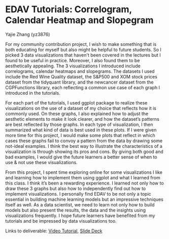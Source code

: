 # EDAV Tutorials: Correlogram, Calendar Heatmap and Slopegram

Yajie Zhang (yz3876)

For my community contribution project, I wish to make something that is both educating for myself but also might be helpful to future students. So I picked 3 data visualizations that haven't been covered in the lectures but I found to be useful in practice. Moreover, I also found them to be aesthetically
appealing. The 3 visualizations I introduced include correlograms, calendar heatmaps and slopegrams. The datasets I used include the Red Wine Quality dataset, the S&P500 and XOM stock prices dataset from the tidyquant library, and the newcancer dataset from the CGPFunctions library, each reflecting a common use case of each graph I introduced in the tutorials.

For each part of the tutorials, I used ggplot package to realize these visualizations on the use of a dataset of my choice that reflects how it is commonly used. On these graphs, I also explained how to adjust the aesthetic elements to make it look clearer, and how the dataset’s patterns are best reflected by those graphs. In each type of visualization, I then summarized what kind of data is best used in these plots. If I were given more time for this project, I would make some plots that reflect in which cases these graphs fail to convoy a pattern from the data by drawing some not-ideal examples. I think the best way to illustrate the characteristics of a visualization is through showing its pros and cons. By giving both good and bad examples, I would give the future learners a better sense of when to use & not use these visualizations. 

From this project, I spent time exploring online for some visualizations I like and learning how to
implement them using ggplot and what I learned from this class. I think it’s been a rewarding
experience. I learned not only how to draw these 3 graphs but also how to independently find
out how to implement visualizations. I personally find EDAV to be not only a topic essential in building machine learning models but an impressive techniques itself as well. As a data scientist, we need to learn not only how to build models but also present the results, the data and the insights using visualizations frequently. I hope future learners have benefited from my tutorials and be impressed by data visualizations too.

Links to deliverable:
[Video Tutorial](https://www.youtube.com/watch?v=Vt1TQH24mYU&t=52s&ab_channel=LindseyZhang),
[Slide Deck](https://docs.google.com/presentation/d/1lOhcAnyZNvt0_XW-HK0TxDIVOegGQI8Th46Zzb-9JhE/edit?usp=sharing)
